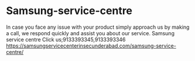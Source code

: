 # Samsung-service-centre
In case you face any issue with your product simply approach us by making a call, we respond quickly and assist you about our service. Samsung service centre Click us;9133393345,9133393346   https://samsungservicecenterinsecunderabad.com/samsung-service-centre/
